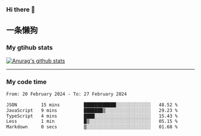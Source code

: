 ### Hi there 👋

## 一条懒狗
<!--
**kiss-me-quickly/kiss-me-quickly** is a ✨ _special_ ✨ repository because its `README.md` (this file) appears on your GitHub profile.

Here are some ideas to get you started:

- 🔭 I’m currently working on ...
- 🌱 I’m currently learning ...
- 👯 I’m looking to collaborate on ...
- 🤔 I’m looking for help with ...
- 💬 Ask me about ...
- 📫 How to reach me: ...
- 😄 Pronouns: ...
- ⚡ Fun fact: ...
-->


### My gtihub stats

[![Anurag's github stats](https://github-readme-stats.vercel.app/api?username=kiss-me-quickly)](https://github.com/anuraghazra/github-readme-stats)

***

### My code time

<!--START_SECTION:waka-->

```txt
From: 20 February 2024 - To: 27 February 2024

JSON         15 mins         ████████████░░░░░░░░░░░░░   48.52 %
JavaScript   9 mins          ███████▒░░░░░░░░░░░░░░░░░   29.23 %
TypeScript   4 mins          ████░░░░░░░░░░░░░░░░░░░░░   15.43 %
Less         1 min           █▒░░░░░░░░░░░░░░░░░░░░░░░   05.15 %
Markdown     0 secs          ▒░░░░░░░░░░░░░░░░░░░░░░░░   01.68 %
```

<!--END_SECTION:waka-->
